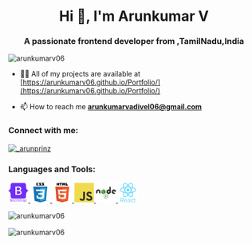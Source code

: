 <h1 align="center">Hi 👋, I'm Arunkumar V</h1>
<h3 align="center">A passionate frontend developer from ,TamilNadu,India</h3>

<p align="left"> <img src="https://komarev.com/ghpvc/?username=arunkumarv06&label=Profile%20views&color=0e75b6&style=flat" alt="arunkumarv06" /> </p>

- 👨‍💻 All of my projects are available at [https://arunkumarv06.github.io/Portfolio/](https://arunkumarv06.github.io/Portfolio/)

- 📫 How to reach me **arunkumarvadivel06@gmail.com**

<h3 align="left">Connect with me:</h3>
<p align="left">
<a href="https://instagram.com/_arunprinz" target="blank"><img align="center" src="https://raw.githubusercontent.com/rahuldkjain/github-profile-readme-generator/master/src/images/icons/Social/instagram.svg" alt="_arunprinz" height="30" width="40" /></a>
</p>

<h3 align="left">Languages and Tools:</h3>
<p align="left"> <a href="https://getbootstrap.com" target="_blank" rel="noreferrer"> <img src="https://raw.githubusercontent.com/devicons/devicon/master/icons/bootstrap/bootstrap-plain-wordmark.svg" alt="bootstrap" width="40" height="40"/> </a> <a href="https://www.w3schools.com/css/" target="_blank" rel="noreferrer"> <img src="https://raw.githubusercontent.com/devicons/devicon/master/icons/css3/css3-original-wordmark.svg" alt="css3" width="40" height="40"/> </a> <a href="https://www.w3.org/html/" target="_blank" rel="noreferrer"> <img src="https://raw.githubusercontent.com/devicons/devicon/master/icons/html5/html5-original-wordmark.svg" alt="html5" width="40" height="40"/> </a> <a href="https://developer.mozilla.org/en-US/docs/Web/JavaScript" target="_blank" rel="noreferrer"> <img src="https://raw.githubusercontent.com/devicons/devicon/master/icons/javascript/javascript-original.svg" alt="javascript" width="40" height="40"/> </a> <a href="https://nodejs.org" target="_blank" rel="noreferrer"> <img src="https://raw.githubusercontent.com/devicons/devicon/master/icons/nodejs/nodejs-original-wordmark.svg" alt="nodejs" width="40" height="40"/> </a> <a href="https://reactjs.org/" target="_blank" rel="noreferrer"> <img src="https://raw.githubusercontent.com/devicons/devicon/master/icons/react/react-original-wordmark.svg" alt="react" width="40" height="40"/> </a> </p>

<p><img align="center" src="https://github-readme-stats.vercel.app/api/top-langs?username=arunkumarv06&show_icons=true&locale=en&layout=compact" alt="arunkumarv06" /></p>

<p><img align="center" src="https://github-readme-streak-stats.herokuapp.com/?user=arunkumarv06&" alt="arunkumarv06" /></p>
